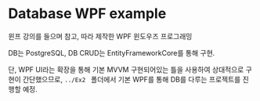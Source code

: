 # Database WPF example

윈프 강의를 들으며 참고, 따라 제작한 WPF 윈도우즈 프로그래밍

DB는 PostgreSQL, DB CRUD는 EntityFrameworkCore를 통해 구현.

단, WPF UI라는 확장을 통해 기본 MVVM 구현되어있는 틀을 사용하여 상대적으로 구현이 간단했으므로,  ```../Ex2 ``` 폴더에서 기본 WPF를 통해 DB를 다루는 프로젝트를 진행할 예정.
